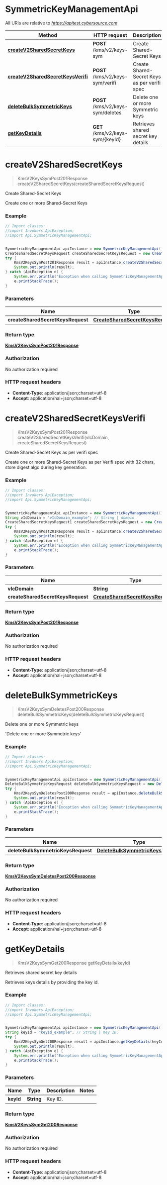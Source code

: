 # SymmetricKeyManagementApi

All URIs are relative to *https://apitest.cybersource.com*

Method | HTTP request | Description
------------- | ------------- | -------------
[**createV2SharedSecretKeys**](SymmetricKeyManagementApi.md#createV2SharedSecretKeys) | **POST** /kms/v2/keys-sym | Create Shared-Secret Keys
[**createV2SharedSecretKeysVerifi**](SymmetricKeyManagementApi.md#createV2SharedSecretKeysVerifi) | **POST** /kms/v2/keys-sym/verifi | Create Shared-Secret Keys as per verifi spec
[**deleteBulkSymmetricKeys**](SymmetricKeyManagementApi.md#deleteBulkSymmetricKeys) | **POST** /kms/v2/keys-sym/deletes | Delete one or more Symmetric keys
[**getKeyDetails**](SymmetricKeyManagementApi.md#getKeyDetails) | **GET** /kms/v2/keys-sym/{keyId} | Retrieves shared secret key details


<a name="createV2SharedSecretKeys"></a>
# **createV2SharedSecretKeys**
> KmsV2KeysSymPost201Response createV2SharedSecretKeys(createSharedSecretKeysRequest)

Create Shared-Secret Keys

Create one or more Shared-Secret Keys 

### Example
```java
// Import classes:
//import Invokers.ApiException;
//import Api.SymmetricKeyManagementApi;


SymmetricKeyManagementApi apiInstance = new SymmetricKeyManagementApi();
CreateSharedSecretKeysRequest createSharedSecretKeysRequest = new CreateSharedSecretKeysRequest(); // CreateSharedSecretKeysRequest | 
try {
    KmsV2KeysSymPost201Response result = apiInstance.createV2SharedSecretKeys(createSharedSecretKeysRequest);
    System.out.println(result);
} catch (ApiException e) {
    System.err.println("Exception when calling SymmetricKeyManagementApi#createV2SharedSecretKeys");
    e.printStackTrace();
}
```

### Parameters

Name | Type | Description  | Notes
------------- | ------------- | ------------- | -------------
 **createSharedSecretKeysRequest** | [**CreateSharedSecretKeysRequest**](CreateSharedSecretKeysRequest.md)|  |

### Return type

[**KmsV2KeysSymPost201Response**](KmsV2KeysSymPost201Response.md)

### Authorization

No authorization required

### HTTP request headers

 - **Content-Type**: application/json;charset=utf-8
 - **Accept**: application/hal+json;charset=utf-8

<a name="createV2SharedSecretKeysVerifi"></a>
# **createV2SharedSecretKeysVerifi**
> KmsV2KeysSymPost201Response createV2SharedSecretKeysVerifi(vIcDomain, createSharedSecretKeysRequest)

Create Shared-Secret Keys as per verifi spec

Create one or more Shared-Secret Keys as per Verifi spec with 32 chars, store digest algo during key generation. 

### Example
```java
// Import classes:
//import Invokers.ApiException;
//import Api.SymmetricKeyManagementApi;


SymmetricKeyManagementApi apiInstance = new SymmetricKeyManagementApi();
String vIcDomain = "vIcDomain_example"; // String | domain
CreateSharedSecretKeysRequest1 createSharedSecretKeysRequest = new CreateSharedSecretKeysRequest1(); // CreateSharedSecretKeysRequest1 | 
try {
    KmsV2KeysSymPost201Response result = apiInstance.createV2SharedSecretKeysVerifi(vIcDomain, createSharedSecretKeysRequest);
    System.out.println(result);
} catch (ApiException e) {
    System.err.println("Exception when calling SymmetricKeyManagementApi#createV2SharedSecretKeysVerifi");
    e.printStackTrace();
}
```

### Parameters

Name | Type | Description  | Notes
------------- | ------------- | ------------- | -------------
 **vIcDomain** | **String**| domain |
 **createSharedSecretKeysRequest** | [**CreateSharedSecretKeysRequest1**](CreateSharedSecretKeysRequest1.md)|  |

### Return type

[**KmsV2KeysSymPost201Response**](KmsV2KeysSymPost201Response.md)

### Authorization

No authorization required

### HTTP request headers

 - **Content-Type**: application/json;charset=utf-8
 - **Accept**: application/hal+json;charset=utf-8

<a name="deleteBulkSymmetricKeys"></a>
# **deleteBulkSymmetricKeys**
> KmsV2KeysSymDeletesPost200Response deleteBulkSymmetricKeys(deleteBulkSymmetricKeysRequest)

Delete one or more Symmetric keys

&#39;Delete one or more Symmetric keys&#39; 

### Example
```java
// Import classes:
//import Invokers.ApiException;
//import Api.SymmetricKeyManagementApi;


SymmetricKeyManagementApi apiInstance = new SymmetricKeyManagementApi();
DeleteBulkSymmetricKeysRequest deleteBulkSymmetricKeysRequest = new DeleteBulkSymmetricKeysRequest(); // DeleteBulkSymmetricKeysRequest | 
try {
    KmsV2KeysSymDeletesPost200Response result = apiInstance.deleteBulkSymmetricKeys(deleteBulkSymmetricKeysRequest);
    System.out.println(result);
} catch (ApiException e) {
    System.err.println("Exception when calling SymmetricKeyManagementApi#deleteBulkSymmetricKeys");
    e.printStackTrace();
}
```

### Parameters

Name | Type | Description  | Notes
------------- | ------------- | ------------- | -------------
 **deleteBulkSymmetricKeysRequest** | [**DeleteBulkSymmetricKeysRequest**](DeleteBulkSymmetricKeysRequest.md)|  |

### Return type

[**KmsV2KeysSymDeletesPost200Response**](KmsV2KeysSymDeletesPost200Response.md)

### Authorization

No authorization required

### HTTP request headers

 - **Content-Type**: application/json;charset=utf-8
 - **Accept**: application/hal+json;charset=utf-8

<a name="getKeyDetails"></a>
# **getKeyDetails**
> KmsV2KeysSymGet200Response getKeyDetails(keyId)

Retrieves shared secret key details

Retrieves keys details by providing the key id.

### Example
```java
// Import classes:
//import Invokers.ApiException;
//import Api.SymmetricKeyManagementApi;


SymmetricKeyManagementApi apiInstance = new SymmetricKeyManagementApi();
String keyId = "keyId_example"; // String | Key ID. 
try {
    KmsV2KeysSymGet200Response result = apiInstance.getKeyDetails(keyId);
    System.out.println(result);
} catch (ApiException e) {
    System.err.println("Exception when calling SymmetricKeyManagementApi#getKeyDetails");
    e.printStackTrace();
}
```

### Parameters

Name | Type | Description  | Notes
------------- | ------------- | ------------- | -------------
 **keyId** | **String**| Key ID.  |

### Return type

[**KmsV2KeysSymGet200Response**](KmsV2KeysSymGet200Response.md)

### Authorization

No authorization required

### HTTP request headers

 - **Content-Type**: application/json;charset=utf-8
 - **Accept**: application/hal+json;charset=utf-8


